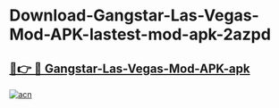 # Download-Gangstar-Las-Vegas-Mod-APK-lastest-mod-apk-2azpd

<h2><a href="https://apkcomod.com?title=Gangstar-Las-Vegas-Mod-APK">🔗👉 🔴 Gangstar-Las-Vegas-Mod-APK-apk </a></h2>

[![acn](https://github.com/user-attachments/assets/0f9c940e-d8b0-45ae-aac7-cd30a18b3e1c)](https://apkcomod.com?title=Gangstar-Las-Vegas-Mod-APK)
